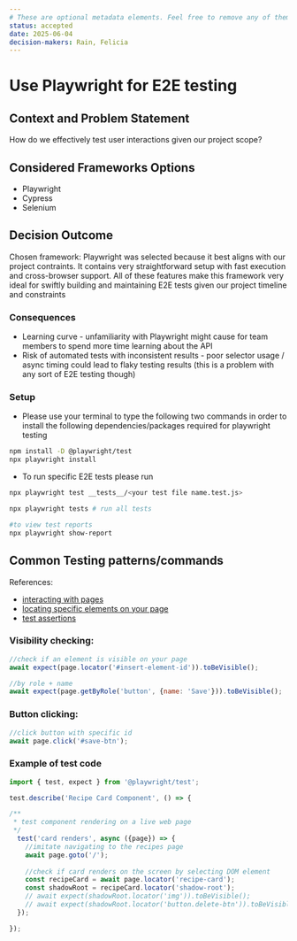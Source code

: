 ```yaml
---
# These are optional metadata elements. Feel free to remove any of them.
status: accepted
date: 2025-06-04
decision-makers: Rain, Felicia
---
```


# Use Playwright for E2E testing 

## Context and Problem Statement

How do we effectively test user interactions given our project scope?

## Considered Frameworks Options

* Playwright
* Cypress
* Selenium

## Decision Outcome

Chosen framework: Playwright was selected because it best aligns with our project contraints. It contains very straightforward setup with fast execution and cross-browser support. All of these features make this framework very ideal for swiftly building and maintaining E2E tests given our project timeline and constraints

<!-- This is an optional element. Feel free to remove. -->
### Consequences

* Learning curve - unfamiliarity with Playwright might cause for team members to spend more time learning about the API 
* Risk of automated tests with inconsistent results - poor selector usage / async timing could lead to flaky testing results (this is a problem with any sort of E2E testing though)
  
### Setup
- Please use your terminal to type the following two commands in order to install the following dependencies/packages required for playwright testing

```bash
npm install -D @playwright/test
npx playwright install
```
- To run specific E2E tests please run 
```bash 
npx playwright test __tests__/<your test file name.test.js>

npx playwright tests # run all tests

#to view test reports 
npx playwright show-report
```
## Common Testing patterns/commands 

References: 
- [interacting with pages](https://playwright.dev/docs/api/class-page)
- [locating specific elements on your page](https://playwright.dev/docs/api/class-locator)
- [test assertions](https://playwright.dev/docs/test-assertions)

### Visibility checking:
```javascript
//check if an element is visible on your page 
await expect(page.locator('#insert-element-id')).toBeVisible();

//by role + name 
await expect(page.getByRole('button', {name: 'Save'})).toBeVisible();

```

### Button clicking:
```javascript
//click button with specific id
await page.click('#save-btn');
```

### Example of test code 
```javascript 
import { test, expect } from '@playwright/test';

test.describe('Recipe Card Component', () => {

/**
 * test component rendering on a live web page
 */
  test('card renders', async ({page}) => {
    //imitate navigating to the recipes page
    await page.goto('/');
    
    //check if card renders on the screen by selecting DOM element
    const recipeCard = await page.locator('recipe-card');
    const shadowRoot = recipeCard.locator('shadow-root');
    // await expect(shadowRoot.locator('img')).toBeVisible();
    // await expect(shadowRoot.locator('button.delete-btn')).toBeVisible();
  });

});
```